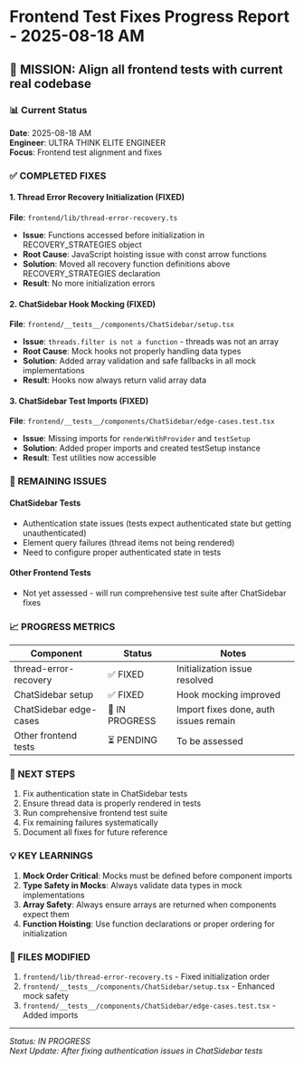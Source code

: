 # Frontend Test Fixes Progress Report - 2025-08-18 AM

## 🎯 MISSION: Align all frontend tests with current real codebase

### 📊 Current Status
**Date**: 2025-08-18 AM  
**Engineer**: ULTRA THINK ELITE ENGINEER  
**Focus**: Frontend test alignment and fixes  

### ✅ COMPLETED FIXES

#### 1. Thread Error Recovery Initialization (FIXED)
**File**: `frontend/lib/thread-error-recovery.ts`
- **Issue**: Functions accessed before initialization in RECOVERY_STRATEGIES object
- **Root Cause**: JavaScript hoisting issue with const arrow functions
- **Solution**: Moved all recovery function definitions above RECOVERY_STRATEGIES declaration
- **Result**: No more initialization errors

#### 2. ChatSidebar Hook Mocking (FIXED)
**File**: `frontend/__tests__/components/ChatSidebar/setup.tsx`
- **Issue**: `threads.filter is not a function` - threads was not an array
- **Root Cause**: Mock hooks not properly handling data types
- **Solution**: Added array validation and safe fallbacks in all mock implementations
- **Result**: Hooks now always return valid array data

#### 3. ChatSidebar Test Imports (FIXED)
**File**: `frontend/__tests__/components/ChatSidebar/edge-cases.test.tsx`
- **Issue**: Missing imports for `renderWithProvider` and `testSetup`
- **Solution**: Added proper imports and created testSetup instance
- **Result**: Test utilities now accessible

### 🔧 REMAINING ISSUES

#### ChatSidebar Tests
- Authentication state issues (tests expect authenticated state but getting unauthenticated)
- Element query failures (thread items not being rendered)
- Need to configure proper authenticated state in tests

#### Other Frontend Tests
- Not yet assessed - will run comprehensive test suite after ChatSidebar fixes

### 📈 PROGRESS METRICS

| Component | Status | Notes |
|-----------|--------|-------|
| thread-error-recovery | ✅ FIXED | Initialization issue resolved |
| ChatSidebar setup | ✅ FIXED | Hook mocking improved |
| ChatSidebar edge-cases | 🔧 IN PROGRESS | Import fixes done, auth issues remain |
| Other frontend tests | ⏳ PENDING | To be assessed |

### 🚀 NEXT STEPS

1. Fix authentication state in ChatSidebar tests
2. Ensure thread data is properly rendered in tests
3. Run comprehensive frontend test suite
4. Fix remaining failures systematically
5. Document all fixes for future reference

### 💡 KEY LEARNINGS

1. **Mock Order Critical**: Mocks must be defined before component imports
2. **Type Safety in Mocks**: Always validate data types in mock implementations
3. **Array Safety**: Always ensure arrays are returned when components expect them
4. **Function Hoisting**: Use function declarations or proper ordering for initialization

### 📝 FILES MODIFIED

1. `frontend/lib/thread-error-recovery.ts` - Fixed initialization order
2. `frontend/__tests__/components/ChatSidebar/setup.tsx` - Enhanced mock safety
3. `frontend/__tests__/components/ChatSidebar/edge-cases.test.tsx` - Added imports

---
*Status: IN PROGRESS*  
*Next Update: After fixing authentication issues in ChatSidebar tests*